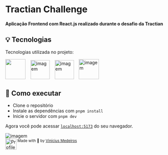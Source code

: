 # Tractian Challenge

<p align="center">
  
<h4>
  Aplicação Frontend com React.js realizado durante o desafio da Tractian
</h4>

## 💡 Tecnologias

Tecnologias utilizada no projeto:

<img src="https://upload.wikimedia.org/wikipedia/commons/thumb/a/a7/React-icon.svg/640px-React-icon.svg.png" width="63">&nbsp;
&nbsp;
<img src="https://cdn.iconscout.com/icon/free/png-512/typescript-1174965.png" alt="imagem" width="60">&nbsp;
&nbsp; 
<img src="https://avatars.githubusercontent.com/u/54212428?s=280&v=4" alt="imagem" width="60">&nbsp;
&nbsp;
<img src="https://camo.githubusercontent.com/2cd3571ea5b29a8640a44095d09671d9d350746b8c35407781b2508533b6f2c4/68747470733a2f2f7365656b6c6f676f2e636f6d2f696d616765732f522f72656163742d71756572792d6c6f676f2d313334304541344345392d7365656b6c6f676f2e636f6d2e706e67" alt="imagem" width="63">&nbsp;
&nbsp;

<!-- ## 🔍 Layout

Você pode visualizar a funcionalidade do projeto através do
[link](https://dt-money-ignite-vini.vercel.app/). -->

## 🚀 Como executar

- Clone o repositório
- Instale as dependências com `pnpm install`
- Inicie o servidor com `pnpm dev`

Agora você pode acessar [`localhost:5173`](http://localhost:5173) do seu
navegador.

<img src="https://i.imgur.com/kBEIygl.png" alt="imagem">

<div>
  <img align="left" src="https://avatars.githubusercontent.com/u/62653539?v=4" width=35 alt="Profile"/>
  <sub>Made with 💜 by <a href="https://github.com/ovinidev">Vinícius Medeiros</a></sub>
</div>
